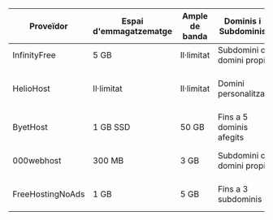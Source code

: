 | Proveïdor           | Espai d'emmagatzematge | Ample de banda   | Dominis i Subdominis        | Certificat SSL | Publicitat | Altres Característiques                         |
|---------------------|------------------------|------------------|-----------------------------|----------------|------------|------------------------------------------------|
| InfinityFree        | 5 GB                  | Il·limitat       | Subdomini o domini propi    | Sí             | No         | Suport PHP/MySQL     |
| HelioHost           | Il·limitat            | Il·limitat       | Domini personalitzat        | Sí             | No         | Suport per a molts llenguatges (PHP, Python)  |
| ByetHost            | 1 GB SSD              | 50 GB            | Fins a 5 dominis afegits    | Sí             | No         | Suport per a scripts, VistaPanel               |
| 000webhost          | 300 MB                | 3 GB             | Subdomini o domini propi    | Sí             | No         | Instal·lador WordPress, sense publicitat      |
| FreeHostingNoAds    | 1 GB                  | 5 GB             | Fins a 3 subdominis         | Sí             | No         | Suport per a CMS (WordPress)  |
